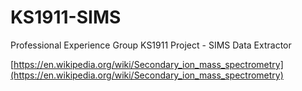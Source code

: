 # KS1911-SIMS
Professional Experience Group KS1911 Project - SIMS Data Extractor

[https://en.wikipedia.org/wiki/Secondary_ion_mass_spectrometry](https://en.wikipedia.org/wiki/Secondary_ion_mass_spectrometry)
